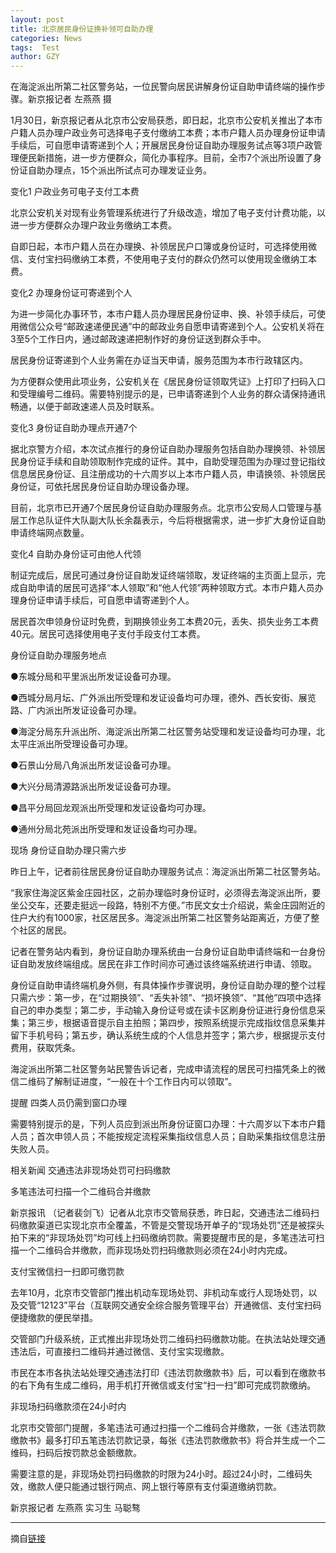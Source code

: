 ```yaml
---
layout: post
title: 北京居民身份证换补领可自助办理
categories: News
tags:  Test
author: GZY
---
```


在海淀派出所第二社区警务站，一位民警向居民讲解身份证自助申请终端的操作步骤。新京报记者 左燕燕 摄

1月30日，新京报记者从北京市公安局获悉，即日起，北京市公安机关推出了本市户籍人员办理户政业务可选择电子支付缴纳工本费；本市户籍人员办理身份证申请手续后，可自愿申请寄递到个人；开展居民身份证自助办理服务试点等3项户政管理便民新措施，进一步方便群众，简化办事程序。目前，全市7个派出所设置了身份证自助办理点，15个派出所试点可办理发证业务。

变化1 户政业务可电子支付工本费

北京公安机关对现有业务管理系统进行了升级改造，增加了电子支付计费功能，以进一步方便群众办理户政业务缴纳工本费。

自即日起，本市户籍人员在办理换、补领居民户口簿或身份证时，可选择使用微信、支付宝扫码缴纳工本费，不使用电子支付的群众仍然可以使用现金缴纳工本费。

变化2 办理身份证可寄递到个人

为进一步简化办事环节，本市户籍人员办理居民身份证申、换、补领手续后，可使用微信公众号“邮政速递便民通”中的邮政业务自愿申请寄递到个人。公安机关将在3至5个工作日内，通过邮政速递把制作好的身份证送到群众手中。

居民身份证寄递到个人业务需在办证当天申请，服务范围为本市行政辖区内。

为方便群众使用此项业务，公安机关在《居民身份证领取凭证》上打印了扫码入口和受理编号二维码。需要特别提示的是，已申请寄递到个人业务的群众请保持通讯畅通，以便于邮政速递人员及时联系。

变化3 身份证自助办理点开通7个

据北京警方介绍，本次试点推行的身份证自助办理服务包括自助办理换领、补领居民身份证手续和自助领取制作完成的证件。其中，自助受理范围为办理过登记指纹信息居民身份证、且注册成功的十六周岁以上本市户籍人员，申请换领、补领居民身份证，可依托居民身份证自助办理设备办理。

目前，北京市已开通7个居民身份证自助办理服务点。北京市公安局人口管理与基层工作总队证件大队副大队长余磊表示，今后将根据需求，进一步扩大身份证自助申请终端网点数量。

变化4 自助办身份证可由他人代领

制证完成后，居民可通过身份证自助发证终端领取，发证终端的主页面上显示，完成自助申请的居民可选择“本人领取”和“他人代领”两种领取方式。本市户籍人员办理身份证申请手续后，可自愿申请寄递到个人。

居民首次申领身份证时免费，到期换领业务工本费20元，丢失、损失业务工本费40元。居民可选择使用电子支付手段支付工本费。

身份证自助办理服务地点

●东城分局和平里派出所发证设备可办理。

●西城分局月坛、广外派出所受理和发证设备均可办理，德外、西长安街、展览路、广内派出所发证设备可办理。

●海淀分局东升派出所、海淀派出所第二社区警务站受理和发证设备均可办理，北太平庄派出所受理设备可办理。

●石景山分局八角派出所发证设备可办理。

●大兴分局清源路派出所发证设备可办理。

●昌平分局回龙观派出所受理和发证设备均可办理。

●通州分局北苑派出所受理和发证设备均可办理。

现场 身份证自助办理只需六步

昨日上午，记者前往居民身份证自助办理服务试点：海淀派出所第二社区警务站。

“我家住海淀区紫金庄园社区，之前办理临时身份证时，必须得去海淀派出所，要坐公交车，还要走挺远一段路，特别不方便。”市民文女士介绍说，紫金庄园附近的住户大约有1000家，社区居民多。海淀派出所第二社区警务站距离近，方便了整个社区的居民。

记者在警务站内看到，身份证自助办理系统由一台身份证自助申请终端和一台身份证自助发放终端组成。居民在非工作时间亦可通过该终端系统进行申请、领取。

身份证自助申请终端机身外侧，有具体操作步骤说明，身份证自助办理的整个过程只需六步：第一步，在“过期换领”、“丢失补领”、“损坏换领”、“其他”四项中选择自己的申办类型；第二步，手动输入身份证号或在读卡区刷身份证进行身份信息采集；第三步，根据语音提示自主拍照；第四步，按照系统提示完成指纹信息采集并留下手机号码；第五步，确认系统生成的个人信息并签字；第六步，根据提示支付费用，获取凭条。

海淀派出所第二社区警务站民警告诉记者，完成申请流程的居民可扫描凭条上的微信二维码了解制证进度，“一般在十个工作日内可以领取”。

提醒 四类人员仍需到窗口办理

需要特别提示的是，下列人员应到派出所身份证窗口办理：十六周岁以下本市户籍人员；首次申领人员；不能按规定流程采集指纹信息人员；自助采集指纹信息注册失败人员。

相关新闻 交通违法非现场处罚可扫码缴款

多笔违法可扫描一个二维码合并缴款

新京报讯 （记者裴剑飞）记者从北京市交管局获悉，昨日起，交通违法二维码扫码缴款渠道已实现北京市全覆盖，不管是交警现场开单子的“现场处罚”还是被探头拍下来的“非现场处罚”均可线上扫码缴纳罚款。需要提醒市民的是，多笔违法可扫描一个二维码合并缴款，而非现场处罚扫码缴款则必须在24小时内完成。

支付宝微信扫一扫即可缴罚款

去年10月，北京市交管部门推出机动车现场处罚、非机动车或行人现场处罚，以及交管“12123”平台（互联网交通安全综合服务管理平台）开通微信、支付宝扫码便捷缴款的便民举措。

交管部门升级系统，正式推出非现场处罚二维码扫码缴款功能。在执法站处理交通违法后，可直接扫二维码并通过微信、支付宝实现缴款。

市民在本市各执法站处理交通违法打印《违法罚款缴款书》后，可以看到在缴款书的右下角有生成二维码，用手机打开微信或支付宝“扫一扫”即可完成罚款缴纳。

非现场扫码缴款须在24小时内

北京市交管部门提醒，多笔违法可通过扫描一个二维码合并缴款，一张《违法罚款缴款书》最多打印五笔违法罚款记录，每张《违法罚款缴款书》将合并生成一个二维码，扫码后按罚款总金额缴款。

需要注意的是，非现场处罚扫码缴款的时限为24小时。超过24小时，二维码失效，缴款人便只能通过银行网点、网上银行等原有支付渠道缴纳罚款。

新京报记者 左燕燕 实习生 马聪骜

*****

摘自[链接](http://bj.jjj.qq.com/a/20190131/001357.htm)